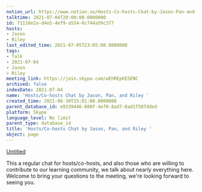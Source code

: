 ```yaml
---
notion_url: https://www.notion.so/Hosts-Co-hosts-Chat-by-Jason-Pan-and-Riley-71110e2ad4e54ef9a5540c744a59c377
talktime: 2021-07-04T20:00:00.0000000
id: 71110e2a-d4e5-4ef9-a554-0c744a59c377
hosts:
- Jason
- Riley
last_edited_time: 2021-07-05T23:05:00.0000000
tags:
- Talk
- 2021-07-04
- Jason
- Riley
meeting_link: https://join.skype.com/wEhREpKESENC
archived: false
indexDate: 2021-07-04
name: 'Hosts/Co-hosts Chat by Jason, Pan, and Riley '
created_time: 2021-06-30T15:01:00.0000000
parent_database_id: e9339446-880f-4ef0-8ad7-8ad1f507dded
platform: Skype
language_level: No limit
parent_type: database_id
title: 'Hosts/Co-hosts Chat by Jason, Pan, and Riley '
object: page
---
```




[Untitled](https://www.notion.so/d637a27eb33f44cbb92a56c3359cc567)   

This a regular chat for hosts/co-hosts, and also those who are willing to contribute to our learning community, we talk about nearly everything here. Welcome to bring your questions to the meeting, we're looking forward to seeing you.


